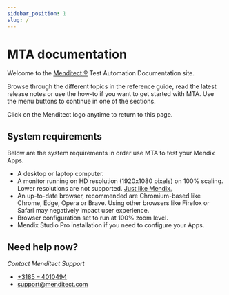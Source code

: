 ```yaml
---
sidebar_position: 1
slug: /
---
```

 
# MTA documentation

Welcome to the [Menditect ®](https://menditect.com) Test Automation Documentation site.

Browse through the different topics in the reference guide, read the latest release notes or use the how-to if you want to get started with MTA.
Use the menu buttons to continue in one of the sections.

Click on the Menditect logo anytime to return to this page.

## System requirements

Below are the system requirements in order use MTA to test your Mendix Apps. 
- A desktop or laptop computer.
- A monitor running on HD resolution (1920x1080 pixels) on 100% scaling. Lower resolutions are not supported. [Just like Mendix.](https://docs.mendix.com/refguide/system-requirements/#hardware)
- An up-to-date browser, recommended are Chromium-based like Chrome, Edge, Opera or Brave. Using other browsers like Firefox or Safari may negatively impact user experience.
- Browser configuration set to run at 100% zoom level.
- Mendix Studio Pro installation if you need to configure your Apps.


## Need help now?

*Contact Menditect Support*
- [+3185 – 4010494](tel:+31854010494)
- [support@menditect.com](mailto:support@menditect.com)